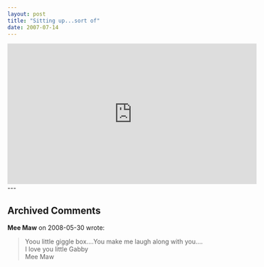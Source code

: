 ```yaml
---
layout: post
title: "Sitting up...sort of"
date: 2007-07-14
---
```


<iframe width="560" height="315" src="https://www.youtube.com/embed/hCQEYagcLvw" frameborder="0" allowfullscreen></iframe>
---

## Archived Comments

**Mee Maw** on 2008-05-30 wrote:

> Yoou little giggle box....You make me laugh along with you....<br>I love you little Gabby<br>Mee Maw

